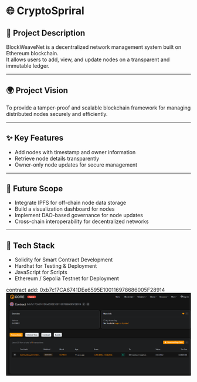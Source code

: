 # 🌐 CryptoSpriral

## 📘 Project Description
BlockWeaveNet is a decentralized network management system built on Ethereum blockchain.  
It allows users to add, view, and update nodes on a transparent and immutable ledger.

---

## 🌍 Project Vision
To provide a tamper-proof and scalable blockchain framework for managing distributed nodes securely and efficiently.

---

## ✨ Key Features
- Add nodes with timestamp and owner information  
- Retrieve node details transparently  
- Owner-only node updates for secure management  

---

## 🚀 Future Scope
- Integrate IPFS for off-chain node data storage  
- Build a visualization dashboard for nodes  
- Implement DAO-based governance for node updates  
- Cross-chain interoperability for decentralized networks  

---

## 🧩 Tech Stack
- Solidity for Smart Contract Development  
- Hardhat for Testing & Deployment  
- JavaScript for Scripts  
- Ethereum / Sepolia Testnet for Deployment  

contract add: 0xb7c17CA6741DEe6595E100116978686005F28914
![alt text](image.png)

